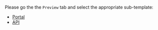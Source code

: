 Please go the the `Preview` tab and select the appropriate sub-template:

- [Portal](?expand=1&template=pull_request_template_portal.md)
- [API](?expand=1&template=pull_request_template_api.md)
